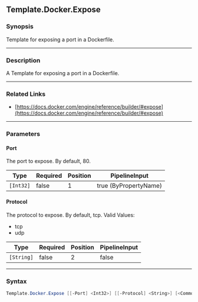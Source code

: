 Template.Docker.Expose
----------------------

### Synopsis
Template for exposing a port in a Dockerfile.

---

### Description

A Template for exposing a port in a Dockerfile.

---

### Related Links
* [https://docs.docker.com/engine/reference/builder/#expose](https://docs.docker.com/engine/reference/builder/#expose)

---

### Parameters
#### **Port**
The port to expose. By default, 80.

|Type     |Required|Position|PipelineInput        |
|---------|--------|--------|---------------------|
|`[Int32]`|false   |1       |true (ByPropertyName)|

#### **Protocol**
The protocol to expose. By default, tcp.
Valid Values:

* tcp
* udp

|Type      |Required|Position|PipelineInput|
|----------|--------|--------|-------------|
|`[String]`|false   |2       |false        |

---

### Syntax
```PowerShell
Template.Docker.Expose [[-Port] <Int32>] [[-Protocol] <String>] [<CommonParameters>]
```
